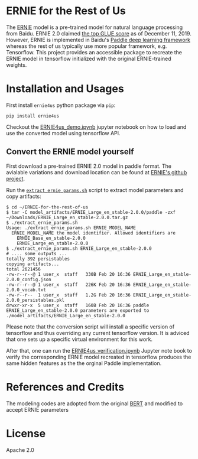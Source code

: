 # ERNIE for the Rest of Us

The [ERNIE](https://github.com/PaddlePaddle/ERNIE) model is a pre-trained model for natural language processing
from Baidu. ERNIE 2.0 claimed [the top GLUE score](http://research.baidu.com/Blog/index-view?id=128) as of
December 11, 2019. However, ERNIE is implemented in Baidu's [Paddle deep learning framework](https://github.com/PaddlePaddle/Paddle)
whereas the rest of us typically use more popular framework, e.g. Tensorflow. This project provides an accessible 
package to recreate the ERNIE model in tensorflow initialized with the original ERNIE-trained weights.

# Installation and Usages

First install `ernie4us` python package via `pip`:

```
pip install ernie4us
```

Checkout the [ERNIE4us_demo.ipynb](ERNIE4us_demo.ipynb) jupyter notebook on how
to load and use the converted model using tensorflow API.

## Convert the ERNIE model yourself

First download a pre-trained ERNIE 2.0 model in paddle format. The avialable variations and download location
can be found at [ERNIE's github project](https://github.com/PaddlePaddle/ERNIE#pre-trained-models--datasets).

Run the [`extract_ernie_params.sh`](extract_ernie_params.sh) script to extract model parameters and copy artifacts:
```
$ cd ~/ERNIE-for-the-rest-of-us
$ tar -C model_artifacts/ERNIE_Large_en_stable-2.0.0/paddle -zxf ~/Downloads/ERNIE_Large_en_stable-2.0.0.tar.gz
$ ./extract_ernie_params.sh
Usage: ./extract_ernie_params.sh ERNIE_MODEL_NAME
  ERNIE_MODEL_NAME the model identifier. Allowed identifiers are
    ERNIE_Base_en_stable-2.0.0
    ERNIE_Large_en_stable-2.0.0
$ ./extract_ernie_params.sh ERNIE_Large_en_stable-2.0.0
# .... some outputs ...
totally 392 persistables
copying artifacts...
total 2621456
-rw-r--r--@ 1 user_x  staff   330B Feb 20 16:36 ERNIE_Large_en_stable-2.0.0_config.json
-rw-r--r--@ 1 user_x  staff   226K Feb 20 16:36 ERNIE_Large_en_stable-2.0.0_vocab.txt
-rw-r--r--  1 user_x  staff   1.2G Feb 20 16:36 ERNIE_Large_en_stable-2.0.0_persistables.pkl
drwxr-xr-x  5 user_x  staff   160B Feb 20 16:36 paddle
ERNIE_Large_en_stable-2.0.0 parameters are exported to ./model_artifacts/ERNIE_Large_en_stable-2.0.0
```
Please note that the conversion script will install a specific version of tensorflow and thus overriding any
current tensorflow version. It is adviced that one sets up a specific virtual environment for this work.

After that, one can run the [ERNIE4us_verification.ipynb](ERNIE4us_verification.ipynb) Jupyter note book to verify
the corresponding ERNIE model recreated in tensorflow produces the same hidden features as the the orginal Paddle
implementation.

# References and Credits

The modeling codes are adopted from the original [BERT](https://github.com/google-research/bert) 
and modified to accept ERNIE parameters

# License

Apache 2.0
